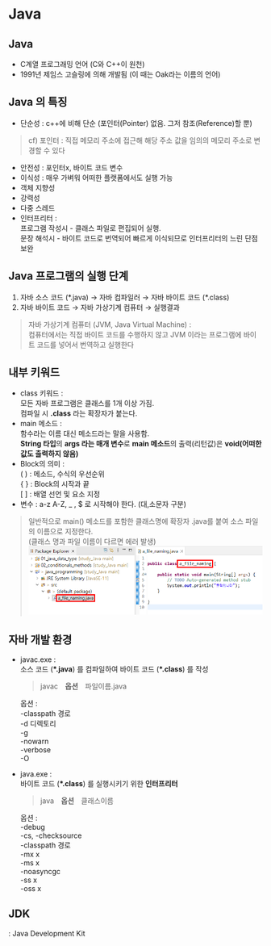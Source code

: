 # Java
## Java 
- C계열 프로그래밍 언어 (C와 C++이 원천)
- 1991년 제임스 고슬링에 의해 개발됨 (이 때는 Oak라는 이름의 언어)

## Java 의 특징
- 단순성 : c++에 비해 단순 (포인터(Pointer) 없음. 그저 참조(Reference)할 뿐)  
> cf) 포인터 : 직접 메모리 주소에 접근해 해당 주소 값을 임의의 메모리 주소로 변경할 수 있다
- 안전성 : 포인터x, 바이트 코드 변수
- 이식성 : 매우 가벼워 어떠한 플랫폼에서도 실행 가능
- 객체 지향성
- 강력성
- 다중 스레드
- 인터프리터 :   
프로그램 작성시 - 클래스 파일로 편집되어 실행.  
문장 해석시 - 바이트 코드로 번역되어 빠르게 이식되므로 인터프리터의 느린 단점 보완

## Java 프로그램의 실행 단계
1. 자바 소스 코드 (\*.java) &rarr; 자바 컴파일러 &rarr; 자바 바이트 코드 (\*.class)
2. 자바 바이트 코드 &rarr; 자바 가상기계 컴퓨터 &rarr; 실행결과
> 자바 가상기계 컴퓨터 (JVM, Java Virtual Machine) :  
> 컴퓨터에서는 직접 바이트 코드를 수행하지 않고 JVM 이라는 프로그램에 바이트 코드를 넣어서 번역하고 실행한다

## 내부 키워드
- class 키워드 :   
  모든 자바 프로그램은 클래스를 1개 이상 가짐.  
  컴파일 시 **.class** 라는 확장자가 붙는다.
- main 메소드 :  
  함수라는 이름 대신 메소드라는 말을 사용함.  
  **String 타입**의 **args 라는 매개 변수**로 **main 메소드**의 출력(리턴값)은 **void(어떠한 값도 출력하지 않음)**
- Block의 의미 :  
  ( ) : 메소드, 수식의 우선순위  
  { } : Block의 시작과 끝  
  [ ] : 배열 선언 및 요소 지정  
- 변수 : a-z A-Z, _ , $ 로 시작해야 한다. (대,소문자 구분)
> 일반적으로 main() 메소드를 포함한 클래스명에 확장자 .java를 붙여 소스 파일의 이름으로 지정한다.  
> (클래스 명과 파일 이름이 다르면 에러 발생)
> ![](../assets/images/2022-06-11-17-01-55.png)

## 자바 개발 환경
- javac.exe :  
  소스 코드 (**\*.java**) 를 컴파일하여 바이트 코드 (**\*.class**) 를 작성  
  > javac　**옵션**　파일이름.java  

  옵션 :  
  -classpath 경로  
  -d 디렉토리  
  -g  
  -nowarn  
  -verbose  
  -O  

- java.exe :  
  바이트 코드 (**\*.class**) 를 실행시키기 위한 **인터프리터**
  > java　**옵션**　클래스이름  

  옵션 :  
  -debug    
  -cs, -checksource  
  -classpath 경로  
  -mx x  
  -ms x  
  -noasyncgc  
  -ss x  
  -oss x  

## JDK
: Java Development Kit
